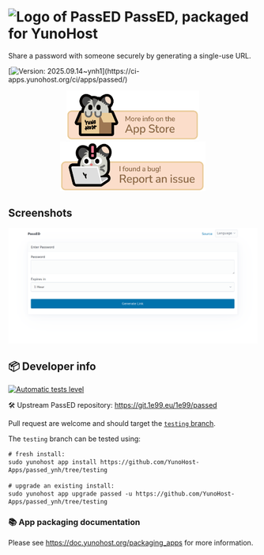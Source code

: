 <!--
N.B.: This README was automatically generated by <https://github.com/YunoHost/apps_tools/blob/main/readme_generator>
It shall NOT be edited by hand.
-->

<h1>
  <img src="https://raw.githubusercontent.com/YunoHost/apps/main/logos/passed.png" width="32px" alt="Logo of PassED">
  PassED, packaged for YunoHost
</h1>

Share a password with someone securely by generating a single-use URL.

[![Version: 2025.09.14~ynh1](https://img.shields.io/badge/Version-2025.09.14~ynh1-rgb(18,138,11)?style=for-the-badge)](https://ci-apps.yunohost.org/ci/apps/passed/)

<div align="center">
<a href="https://apps.yunohost.org/app/passed"><img height="100px" src="https://github.com/YunoHost/yunohost-artwork/raw/refs/heads/main/badges/neopossum-badges/badge_more_info_on_the_appstore.svg"/></a>
<a href="https://github.com/YunoHost-Apps/passed_ynh/issues"><img height="100px" src="https://github.com/YunoHost/yunohost-artwork/raw/refs/heads/main/badges/neopossum-badges/badge_report_an_issue.svg"/></a>
</div>


## Screenshots
![Screenshot of PassED](./doc/screenshots/passed_ynh.png)

## 📦 Developer info

[![Automatic tests level](https://apps.yunohost.org/badge/cilevel/passed)](https://ci-apps.yunohost.org/ci/apps/passed/)

🛠️ Upstream PassED repository: <https://git.1e99.eu/1e99/passed>

Pull request are welcome and should target the [`testing` branch](https://github.com/YunoHost-Apps/passed_ynh/tree/testing).

The `testing` branch can be tested using:
```
# fresh install:
sudo yunohost app install https://github.com/YunoHost-Apps/passed_ynh/tree/testing

# upgrade an existing install:
sudo yunohost app upgrade passed -u https://github.com/YunoHost-Apps/passed_ynh/tree/testing
```

### 📚 App packaging documentation

Please see <https://doc.yunohost.org/packaging_apps> for more information.